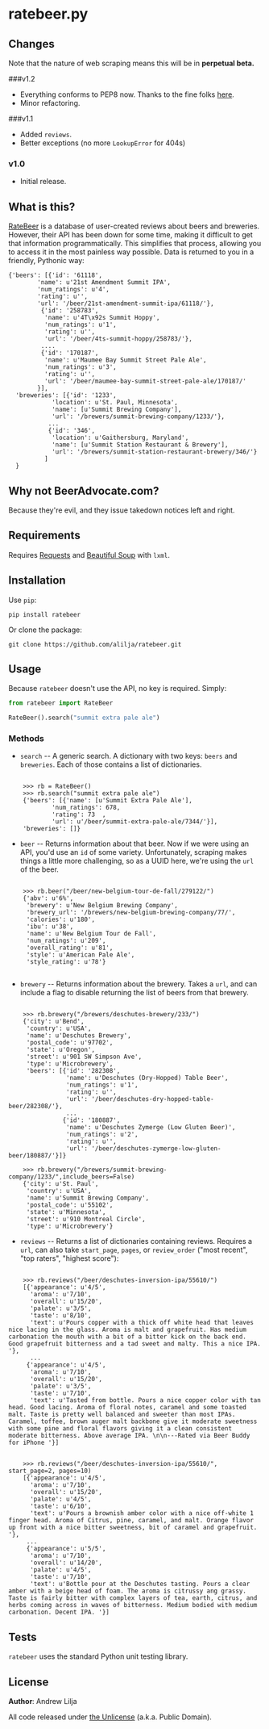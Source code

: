 ratebeer.py
===========

Changes
-------

Note that the nature of web scraping means this will be in **perpetual beta.**

###v1.2

* Everything conforms to PEP8 now. Thanks to the fine folks [here](http://codereview.stackexchange.com/questions/69909/ratebeer-com-scraper).
* Minor refactoring.

###v1.1

* Added ``reviews``.
* Better exceptions (no more ``LookupError`` for 404s)

### v1.0

* Initial release.


What is this?
-------------

[RateBeer](http://www.ratebeer.com/) is a database of user-created reviews about beers and breweries. However, their API has been down for some time, making it difficult to get that information programmatically. This simplifies that process, allowing you to access it in the most painless way possible. Data is returned to you in a friendly, Pythonic way:

    {'beers': [{'id': '61118',
            'name': u'21st Amendment Summit IPA',
            'num_ratings': u'4',
            'rating': u'',
            'url': '/beer/21st-amendment-summit-ipa/61118/'},
             {'id': '258783',
              'name': u'4T\x92s Summit Hoppy',
              'num_ratings': u'1',
              'rating': u'',
              'url': '/beer/4ts-summit-hoppy/258783/'},
             ....
             {'id': '170187',
              'name': u'Maumee Bay Summit Street Pale Ale',
              'num_ratings': u'3',
              'rating': u'',
              'url': '/beer/maumee-bay-summit-street-pale-ale/170187/'
            }],
      'breweries': [{'id': '1233',
                'location': u'St. Paul, Minnesota',
                'name': [u'Summit Brewing Company'],
                'url': '/brewers/summit-brewing-company/1233/'},
               ...
               {'id': '346',
                'location': u'Gaithersburg, Maryland',
                'name': [u'Summit Station Restaurant & Brewery'],
                'url': '/brewers/summit-station-restaurant-brewery/346/'}
              ]
      }


Why not BeerAdvocate.com?
-------------------------

Because they're evil, and they issue takedown notices left and right.


Requirements
------------

Requires [Requests](http://docs.python-requests.org/en/latest/) and [Beautiful Soup](http://www.crummy.com/software/BeautifulSoup/) with `lxml`.


Installation
------------
Use `pip`:

    pip install ratebeer

Or clone the package:

    git clone https://github.com/alilja/ratebeer.git


Usage
-----
Because `ratebeer` doesn't use the API, no key is required. Simply:

```python
from ratebeer import RateBeer

RateBeer().search("summit extra pale ale")
```
### Methods
* `search` -- A generic search. A dictionary with two keys: `beers` and `breweries`. Each of those contains a list of dictionaries.

<pre><code>
    >>> rb = RateBeer()
    >>> rb.search("summit extra pale ale")
    {'beers': [{'name': [u'Summit Extra Pale Ale'],
            'num_ratings': <td align="right">678</td>,
            'rating': <td align="right">73  </td>,
            'url': u'/beer/summit-extra-pale-ale/7344/'}],
    'breweries': []}
</code></pre>

* `beer` -- Returns information about that beer. Now if we were using an API, you'd use an `id` of some variety. Unfortunately, scraping makes things a little more challenging, so as a UUID here, we're using the `url` of the beer.

<pre><code>
    >>> rb.beer("/beer/new-belgium-tour-de-fall/279122/")
    {'abv': u'6%',
     'brewery': u'New Belgium Brewing Company',
     'brewery_url': '/brewers/new-belgium-brewing-company/77/',
     'calories': u'180',
     'ibu': u'38',
     'name': u'New Belgium Tour de Fall',
     'num_ratings': u'209',
     'overall_rating': u'81',
     'style': u'American Pale Ale',
     'style_rating': u'78'}
 </code></pre>

* `brewery` -- Returns information about the brewery. Takes a `url`, and can include a flag to disable returning the list of beers from that brewery.

<pre><code>
    >>> rb.brewery("/brewers/deschutes-brewery/233/")
    {'city': u'Bend',
     'country': u'USA',
     'name': u'Deschutes Brewery',
     'postal_code': u'97702',
     'state': u'Oregon',
     'street': u'901 SW Simpson Ave',
     'type': u'Microbrewery',
     'beers': [{'id': '282308',
                'name': u'Deschutes (Dry-Hopped) Table Beer',
                'num_ratings': u'1',
                'rating': u'',
                'url': '/beer/deschutes-dry-hopped-table-beer/282308/'},
                ...
               {'id': '180887',
                'name': u'Deschutes Zymerge (Low Gluten Beer)',
                'num_ratings': u'2',
                'rating': u'',
                'url': '/beer/deschutes-zymerge-low-gluten-beer/180887/'}]}

    >>> rb.brewery("/brewers/summit-brewing-company/1233/",include_beers=False)
    {'city': u'St. Paul',
     'country': u'USA',
     'name': u'Summit Brewing Company',
     'postal_code': u'55102',
     'state': u'Minnesota',
     'street': u'910 Montreal Circle',
     'type': u'Microbrewery'}
</code></pre>

* `reviews` -- Returns a list of dictionaries containing reviews. Requires a `url`, can also take `start_page`, `pages`, or `review_order` ("most recent", "top raters", "highest score"):

<pre><code>
    >>> rb.reviews("/beer/deschutes-inversion-ipa/55610/")
    [{'appearance': u'4/5',
      'aroma': u'7/10',
      'overall': u'15/20',
      'palate': u'3/5',
      'taste': u'8/10',
      'text': u'Pours copper with a thick off white head that leaves nice lacing in the glass. Aroma is malt and grapefruit. Has medium carbonation the mouth with a bit of a bitter kick on the back end. Good grapefruit bitterness and a tad sweet and malty. This a nice IPA. '},
      ...
     {'appearance': u'4/5',
      'aroma': u'7/10',
      'overall': u'15/20',
      'palate': u'3/5',
      'taste': u'7/10',
      'text': u'Tasted from bottle. Pours a nice copper color with tan head. Good lacing. Aroma of floral notes, caramel and some toasted malt. Taste is pretty well balanced and sweeter than most IPAs. Caramel, toffee, brown auger malt backbone give it moderate sweetness with some pine and floral flavors giving it a clean consistent moderate bitterness. Above average IPA. \n\n---Rated via Beer Buddy for iPhone '}]
</code></pre>

<pre><code>
    >>> rb.reviews("/beer/deschutes-inversion-ipa/55610/", start_page=2, pages=10)
    [{'appearance': u'4/5',
      'aroma': u'7/10',
      'overall': u'15/20',
      'palate': u'4/5',
      'taste': u'6/10',
      'text': u'Pours a brownish amber color with a nice off-white 1 finger head. Aroma of Citrus, pine, caramel, and malt. Orange flavor up front with a nice bitter sweetness, bit of caramel and grapefruit. '},
     ...
     {'appearance': u'5/5',
      'aroma': u'7/10',
      'overall': u'14/20',
      'palate': u'4/5',
      'taste': u'7/10',
      'text': u'Bottle pour at the Deschutes tasting. Pours a clear amber with a beige head of foam. The aroma is citrussy ang grassy. Taste is fairly bitter with complex layers of tea, earth, citrus, and herbs coming across in waves of bitterness. Medium bodied with medium carbonation. Decent IPA. '}]
</code></pre>

Tests
-----
`ratebeer` uses the standard Python unit testing library.


License
-------

**Author**: Andrew Lilja

All code released under [the Unlicense](http://unlicense.org/) (a.k.a. Public
Domain).